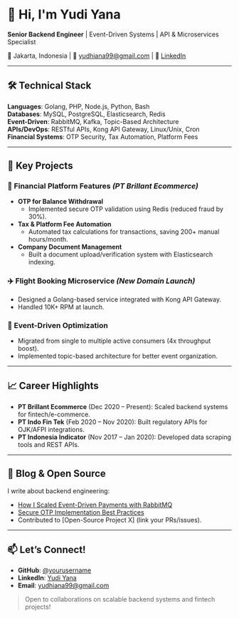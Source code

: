 # 👋 Hi, I'm Yudi Yana 
**Senior Backend Engineer** | Event-Driven Systems | API & Microservices Specialist  

📍 Jakarta, Indonesia | 📧 yudhiana99@gmail.com | 🔗 [LinkedIn](https://linkedin.com/in/yudi-yana)  

---

## 🛠️ Technical Stack  
**Languages**: Golang, PHP, Node.js, Python, Bash  
**Databases**: MySQL, PostgreSQL, Elasticsearch, Redis  
**Event-Driven**: RabbitMQ, Kafka, Topic-Based Architecture  
**APIs/DevOps**: RESTful APIs, Kong API Gateway, Linux/Unix, Cron  
**Financial Systems**: OTP Security, Tax Automation, Platform Fees  

---

## 💼 Key Projects  

### 🏦 Financial Platform Features *(PT Brillant Ecommerce)*  
- **OTP for Balance Withdrawal**  
  - Implemented secure OTP validation using Redis (reduced fraud by 30%).  
- **Tax & Platform Fee Automation**  
  - Automated tax calculations for transactions, saving 200+ manual hours/month.  
- **Company Document Management**  
  - Built a document upload/verification system with Elasticsearch indexing.  

### ✈️ Flight Booking Microservice *(New Domain Launch)*  
- Designed a Golang-based service integrated with Kong API Gateway.  
- Handled 10K+ RPM at launch.  

### 🔄 Event-Driven Optimization  
- Migrated from single to multiple active consumers (4x throughput boost).  
- Implemented topic-based architecture for better event organization.  

---

## 📈 Career Highlights  
- **PT Brillant Ecommerce** (Dec 2020 – Present): Scaled backend systems for fintech/e-commerce.  
- **PT Indo Fin Tek** (Feb 2020 – Nov 2020): Built regulatory APIs for OJK/AFPI integrations.  
- **PT Indonesia Indicator** (Nov 2017 – Jan 2020): Developed data scraping tools and REST APIs.  

---

## 📝 Blog & Open Source  
I write about backend engineering:  
- [How I Scaled Event-Driven Payments with RabbitMQ](https://dev.to/yourusername)  
- [Secure OTP Implementation Best Practices](https://dev.to/yourusername)  
- Contributed to [Open-Source Project X] (link your PRs/issues).  

---

## 📫 Let’s Connect!  
- **GitHub**: [@yourusername](https://github.com/yourusername)  
- **LinkedIn**: [Yudi Yana](https://linkedin.com/in/yudi-yana)  
- **Email**: yudhiana99@gmail.com  

> Open to collaborations on scalable backend systems and fintech projects!  
